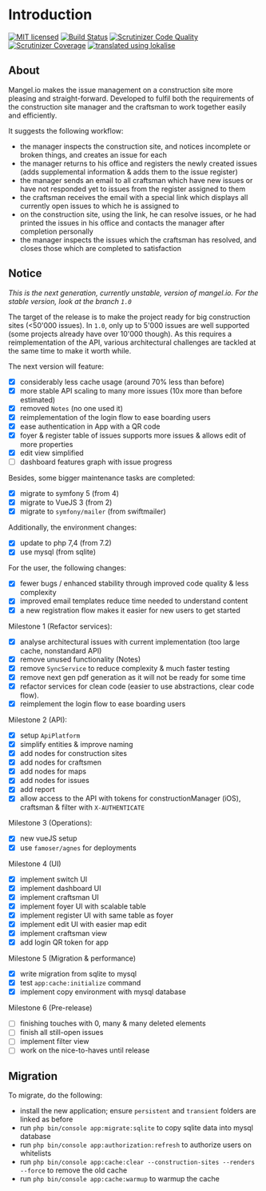 # Introduction
[![MIT licensed](https://img.shields.io/badge/license-MIT-blue.svg)](./LICENSE) 
[![Build Status](https://travis-ci.com/mangelio/web.svg?branch=master)](https://travis-ci.com/mangelio/web)
[![Scrutinizer Code Quality](https://scrutinizer-ci.com/g/mangelio/web/badges/quality-score.png?b=master)](https://scrutinizer-ci.com/g/mangelio/web/?branch=master)
[![Scrutinizer Coverage](https://scrutinizer-ci.com/g/mangelio/web/badges/coverage.png?b=master)](https://scrutinizer-ci.com/g/mangelio/web/?branch=master)
[![translated using lokalise](https://img.shields.io/badge/translations-lokalise.co-%23249BEE.svg)](https://lokalise.co) 

## About
Mangel.io makes the issue management on a construction site more pleasing and straight-forward. 
Developed to fulfil both the requirements of the construction site manager and the craftsman to work together easily and efficiently.

It suggests the following workflow:
 - the manager inspects the construction site, and notices incomplete or broken things, and creates an issue for each 
 - the manager returns to his office and registers the newly created issues (adds supplemental information & adds them to the issue register)
 - the manager sends an email to all craftsman which have new issues or have not responded yet to issues from the register assigned to them
 - the craftsman receives the email with a special link which displays all currently open issues to which he is assigned to
 - on the construction site, using the link, he can resolve issues, or he had printed the issues in his office and contacts the manager after completion personally
 - the manager inspects the issues which the craftsman has resolved, and closes those which are completed to satisfaction

## Notice

_This is the next generation, currently unstable, version of mangel.io.
For the stable version, look at the branch `1.0`_

The target of the release is to make the project ready for big construction sites (<50'000 issues). In `1.0`, only up to 5'000 issues are well supported (some projects already have over 10'000 though).
As this requires a reimplementation of the API, various architectural challenges are tackled at the same time to make it worth while.  

The next version will feature:
- [x] considerably less cache usage (around 70% less than before)
- [x] more stable API scaling to many more issues (10x more than before estimated)
- [x] removed `Notes` (no one used it)
- [x] reimplementation of the login flow to ease boarding users
- [x] ease authentication in App with a QR code
- [x] foyer & register table of issues supports more issues & allows edit of more properties
- [x] edit view simplified
- [ ] dashboard features graph with issue progress

Besides, some bigger maintenance tasks are completed:
- [x] migrate to symfony 5 (from 4)
- [x] migrate to VueJS 3 (from 2)
- [x] migrate to `symfony/mailer` (from swiftmailer)

Additionally, the environment changes:
- [x] update to php 7,4 (from 7.2)
- [x] use mysql (from sqlite)

For the user, the following changes:
- [x] fewer bugs / enhanced stability through improved code quality & less complexity
- [x] improved email templates reduce time needed to understand content
- [x] a new registration flow makes it easier for new users to get started

Milestone 1 (Refactor services):
- [x] analyse architectural issues with current implementation (too large cache, nonstandard API)
- [x] remove unused functionality (Notes)
- [x] remove `SyncService` to reduce complexity & much faster testing
- [x] remove next gen pdf generation as it will not be ready for some time
- [x] refactor services for clean code (easier to use abstractions, clear code flow). 
- [x] reimplement the login flow to ease boarding users

Milestone 2 (API):
- [x] setup `ApiPlatform`
- [x] simplify entities & improve naming
- [x] add nodes for construction sites
- [x] add nodes for craftsmen
- [x] add nodes for maps
- [x] add nodes for issues
- [x] add report
- [x] allow access to the API with tokens for constructionManager (iOS), craftsman & filter with `X-AUTHENTICATE`

Milestone 3 (Operations):
- [x] new vueJS setup
- [x] use `famoser/agnes` for deployments

Milestone 4 (UI)
- [x] implement switch UI
- [x] implement dashboard UI
- [x] implement craftsman UI 
- [x] implement foyer UI with scalable table
- [x] implement register UI with same table as foyer
- [x] implement edit UI with easier map edit
- [x] implement craftsman view
- [x] add login QR token for app

Milestone 5 (Migration & performance)
- [x] write migration from sqlite to mysql
- [x] test `app:cache:initialize` command
- [x] implement copy environment with mysql database
  
Milestone 6 (Pre-release)
- [ ] finishing touches with 0, many & many deleted elements
- [ ] finish all still-open issues
- [ ] implement filter view
- [ ] work on the nice-to-haves until release

## Migration

To migrate, do the following:
- install the new application; ensure `persistent` and `transient` folders are linked as before
- run `php bin/console app:migrate:sqlite` to copy sqlite data into mysql database
- run `php bin/console app:authorization:refresh` to authorize users on whitelists
- run `php bin/console app:cache:clear --construction-sites --renders --force` to remove the old cache
- run `php bin/console app:cache:warmup` to warmup the cache
